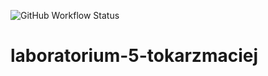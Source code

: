 ![GitHub Workflow Status](https://img.shields.io/github/workflow/status/TestowanieAutomatyczneUG/laboratorium-5-tokarzmaciej/Pylint?style=plastic)
# laboratorium-5-tokarzmaciej
